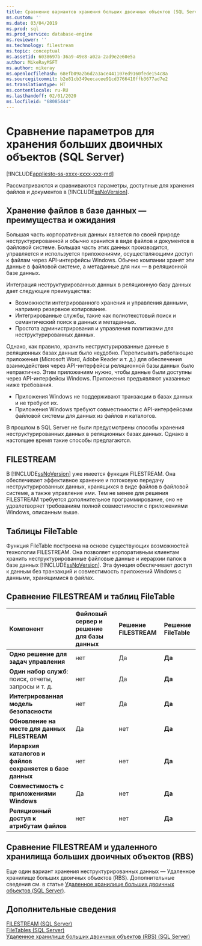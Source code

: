 ```yaml
---
title: Сравнение вариантов хранения больших двоичных объектов (SQL Server) | Документация Майкрософт
ms.custom: ''
ms.date: 03/04/2019
ms.prod: sql
ms.prod_service: database-engine
ms.reviewer: ''
ms.technology: filestream
ms.topic: conceptual
ms.assetid: 6038697b-36a9-49e8-a02a-2ad9e2e60e5a
author: MikeRayMSFT
ms.author: mikeray
ms.openlocfilehash: 68efb09a2b6d2a3ace441107ed9160fede154c8a
ms.sourcegitcommit: b2e81cb349eecacee91cd3766410ffb3677ad7e2
ms.translationtype: HT
ms.contentlocale: ru-RU
ms.lasthandoff: 02/01/2020
ms.locfileid: "68085444"
---
```

# <a name="compare-options-for-storing-blobs-sql-server"></a>Сравнение параметров для хранения больших двоичных объектов (SQL Server)

[!INCLUDE[appliesto-ss-xxxx-xxxx-xxx-md](../../includes/appliesto-ss-xxxx-xxxx-xxx-md.md)]

Рассматриваются и сравниваются параметры, доступные для хранения файлов и документов в [!INCLUDE[ssNoVersion](../../includes/ssnoversion-md.md)].

## <a name="Expectations"></a> Хранение файлов в базе данных — преимущества и ожидания

Большая часть корпоративных данных является по своей природе неструктурированной и обычно хранится в виде файлов и документов в файловой системе. Большая часть этих данных производится, управляется и используется приложениями, осуществляющими доступ к файлам через API-интерфейсы Windows. Обычно компании хранят эти данные в файловой системе, а метаданные для них — в реляционной базе данных.

Интеграция неструктурированных данных в реляционную базу данных дает следующие преимущества:

- Возможности интегрированного хранения и управления данными, например резервное копирование.
- Интегрированные службы, такие как полнотекстовый поиск и семантический поиск в данных и метаданных.
- Простота администрирования и управления политиками для неструктурированных данных.

Однако, как правило, хранить неструктурированные данные в реляционных базах данных было неудобно. Переписывать работающие приложения (Microsoft Word, Adobe Reader и т. д.) для обеспечения взаимодействия через API-интерфейсы реляционной базы данных было непрактично. Этим приложениям нужно, чтобы данные были доступны через API-интерфейсы Windows. Приложения предъявляют указанные ниже требования.

- Приложения Windows не поддерживают транзакции в базах данных и не требуют их.
- Приложения Windows требуют совместимости с API-интерфейсами файловой системы для данных из файлов и каталогов.

В прошлом в SQL Server не были предусмотрены способы хранения неструктурированных данных в реляционных базах данных. Однако в настоящее время такие способы предлагаются.

## <a name="Filestream"></a> FILESTREAM

В [!INCLUDE[ssNoVersion](../../includes/ssnoversion-md.md)] уже имеется функция FILESTREAM. Она обеспечивает эффективное хранение и потоковую передачу неструктурированных данных, хранящихся в виде файлов в файловой системе, а также управление ими. Тем не менее для решения FILESTREAM требуется дополнительное программирование, оно не удовлетворяет требованиям полной совместимости с приложениями Windows, описанным выше.

## <a name="FileTables"></a> Таблицы FileTable

Функция FileTable построена на основе существующих возможностей технологии FILESTREAM. Она позволяет корпоративным клиентам хранить неструктурированные файловые данные и иерархии папок в базе данных [!INCLUDE[ssNoVersion](../../includes/ssnoversion-md.md)]. Эта функция обеспечивает доступ к данным без транзакций и совместимость приложений Windows с данными, хранящимися в файлах.

## <a name="CompareFileTable"></a> Сравнение FILESTREAM и таблиц FileTable

|Компонент|Файловый сервер и решение для базы данных|Решение FILESTREAM|Решение FileTable|
|:------|:--------------------------------|:------------------|:-----------------|
|**Одно решение для задач управления**|нет|Да|**Да**|
|**Один набор служб**: поиск, отчеты, запросы и т. д.|нет|Да|**Да**|
|**Интегрированная модель безопасности**|нет|Да|**Да**|
|**Обновление на месте для данных FILESTREAM**|Да|нет|**Да**|
|**Иерархия каталогов и файлов сохраняется в базе данных**|нет|нет|**Да**|
|**Совместимость с приложениями Windows**|Да|нет|**Да**|
|**Реляционный доступ к атрибутам файлов**|нет|нет|**Да**|

## <a name="CompareRBS"></a> Сравнение FILESTREAM и удаленного хранилища больших двоичных объектов (RBS)

Еще один вариант хранения неструктурированных данных — Удаленное хранилище больших двоичных объектов (RBS). Дополнительные сведения см. в статье [Удаленное хранилище больших двоичных объектов (SQL Server)](remote-blob-store-rbs-sql-server.md).

## <a name="more"></a> Дополнительные сведения

[FILESTREAM (SQL Server)](../../relational-databases/blob/filestream-sql-server.md)  
[FileTables (SQL Server)](../../relational-databases/blob/filetables-sql-server.md)  
[Удаленное хранилище больших двоичных объектов (RBS) (SQL Server)](../../relational-databases/blob/remote-blob-store-rbs-sql-server.md)

